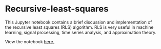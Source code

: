 # Recursive-least-squares

This Jupyter notebook contains a brief discussion and implementation of the recursive least squares (RLS) algorithm.  RLS is very useful in machine learning, signal processing, time series analysis, and approximation theory.

View the notebook [here.](https://nbviewer.jupyter.org/github/craig-m-k/Recursive-least-squares/blob/master/RLS.ipynb)
